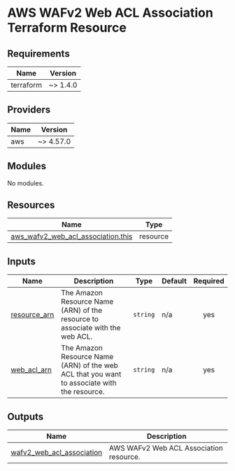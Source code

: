 # AWS WAFv2 Web ACL Association Terraform Resource

## Requirements

| Name      | Version  |
| --------- | -------- |
| terraform | ~> 1.4.0 |

## Providers

| Name | Version   |
| ---- | --------- |
| aws  | ~> 4.57.0 |

## Modules

No modules.

## Resources

| Name                                                                                                                                        | Type     |
| ------------------------------------------------------------------------------------------------------------------------------------------- | -------- |
| [aws_wafv2_web_acl_association.this](https://registry.terraform.io/providers/hashicorp/aws/latest/docs/resources/wafv2_web_acl_association) | resource |

## Inputs

| Name                                                                  | Description                                                                                 | Type     | Default | Required |
| --------------------------------------------------------------------- | ------------------------------------------------------------------------------------------- | -------- | ------- | :------: |
| <a name="input_resource_arn"></a> [resource_arn](#input_resource_arn) | The Amazon Resource Name (ARN) of the resource to associate with the web ACL.               | `string` | n/a     |   yes    |
| <a name="input_web_acl_arn"></a> [web_acl_arn](#input_web_acl_arn)    | The Amazon Resource Name (ARN) of the web ACL that you want to associate with the resource. | `string` | n/a     |   yes    |

## Outputs

| Name                                                                                                           | Description                             |
| -------------------------------------------------------------------------------------------------------------- | --------------------------------------- |
| <a name="output_wafv2_web_acl_association"></a> [wafv2_web_acl_association](#output_wafv2_web_acl_association) | AWS WAFv2 Web ACL Association resource. |
